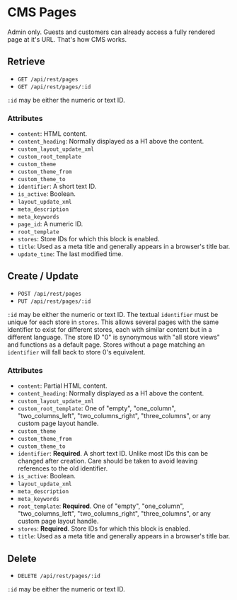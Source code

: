 # CMS Pages

Admin only.
Guests and customers can already access a fully rendered page at it's URL.
That's how CMS works.

## Retrieve

- `GET /api/rest/pages`
- `GET /api/rest/pages/:id`

`:id` may be either the numeric or text ID.

### Attributes

- `content`: HTML content.
- `content_heading`: Normally displayed as a H1 above the content.
- `custom_layout_update_xml`
- `custom_root_template`
- `custom_theme`
- `custom_theme_from`
- `custom_theme_to`
- `identifier`: A short text ID.
- `is_active`: Boolean.
- `layout_update_xml`
- `meta_description`
- `meta_keywords`
- `page_id`: A numeric ID.
- `root_template`
- `stores`: Store IDs for which this block is enabled.
- `title`: Used as a meta title and generally appears in a browser's title bar.
- `update_time`: The last modified time.

## Create / Update

- `POST /api/rest/pages`
- `PUT /api/rest/pages/:id`

`:id` may be either the numeric or text ID.
The textual `identifier` must be unique for each store in `stores`.
This allows several pages with the same identifier to exist for different stores,
each with similar content but in a different language.
The store ID "0" is synonymous with "all store views" and functions as a default page.
Stores without a page matching an `identifier` will fall back to store 0's equivalent.

### Attributes

- `content`: Partial HTML content.
- `content_heading`: Normally displayed as a H1 above the content.
- `custom_layout_update_xml`
- `custom_root_template`: One of "empty", "one_column", "two_columns_left", "two_columns_right", "three_columns", or any custom page layout handle.
- `custom_theme`
- `custom_theme_from`
- `custom_theme_to`
- `identifier`: **Required**. A short text ID.  Unlike most IDs this can be changed after creation.  Care should be taken to avoid leaving references to the old identifier.
- `is_active`: Boolean.
- `layout_update_xml`
- `meta_description`
- `meta_keywords`
- `root_template`: **Required**. One of "empty", "one_column", "two_columns_left", "two_columns_right", "three_columns", or any custom page layout handle.
- `stores`: **Required**. Store IDs for which this block is enabled.
- `title`: Used as a meta title and generally appears in a browser's title bar.

## Delete

- `DELETE /api/rest/pages/:id`

`:id` may be either the numeric or text ID.
